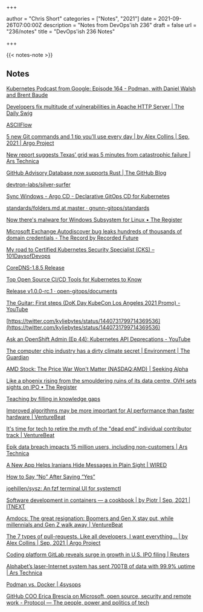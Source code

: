 +++

author = "Chris Short"
categories = ["Notes", "2021"]
date = 2021-09-26T07:00:00Z
description = "Notes from DevOps'ish 236"
draft = false
url = "236/notes"
title = "DevOps'ish 236 Notes"

+++

{{< notes-note >}}

## Notes

[Kubernetes Podcast from Google: Episode 164 - Podman, with Daniel Walsh and Brent Baude](https://kubernetespodcast.com/episode/164-podman/)

[Developers fix multitude of vulnerabilities in Apache HTTP Server | The Daily Swig](https://portswigger.net/daily-swig/developers-fix-multitude-of-vulnerabilities-in-apache-http-server)

[ASCIIFlow](https://asciiflow.com/#/)

[5 new Git commands and 1 tip you’ll use every day | by Alex Collins | Sep, 2021 | Argo Project](https://blog.argoproj.io/5-new-git-commands-and-1-tip-youll-use-every-day-3c28e97c9321)

[New report suggests Texas’ grid was 5 minutes from catastrophic failure | Ars Technica](https://arstechnica.com/science/2021/09/preliminary-report-looks-into-what-went-wrong-during-texas-grid-collapse/)

[GitHub Advisory Database now supports Rust | The GitHub Blog](https://github.blog/2021-09-23-github-advisory-database-now-supports-rust/)

[devtron-labs/silver-surfer](https://github.com/devtron-labs/silver-surfer)

[Sync Windows - Argo CD - Declarative GitOps CD for Kubernetes](https://argoproj.github.io/argo-cd/user-guide/sync_windows/)

[standards/folders.md at master · gnunn-gitops/standards](https://github.com/gnunn-gitops/standards/blob/master/folders.md#folder-layout)

[Now there's malware for Windows Subsystem for Linux • The Register](https://www.theregister.com/2021/09/17/windows_subsystem_for_linux_malware/)

[Microsoft Exchange Autodiscover bug leaks hundreds of thousands of domain credentials - The Record by Recorded Future](https://therecord.media/microsoft-exchange-autodiscover-bug-leaks-hundreds-of-thousands-of-domain-credentials/)

[My road to Certified Kubernetes Security Specialist (CKS) – 101DaysofDevops](https://www.101daysofdevops.com/my-road-to-certified-kubernetes-security-specialist-cks/)

[CoreDNS-1.8.5 Release](https://coredns.io/2021/09/10/coredns-1.8.5-release/)

[Top Open Source CI/CD Tools for Kubernetes to Know](https://cloud.redhat.com/blog/top-open-source-ci/cd-tools-for-kubernetes-to-know)

[Release v1.0.0-rc.1 · open-gitops/documents](https://github.com/open-gitops/documents/releases/tag/v1.0.0-rc.1)

[The Guitar: First steps (DoK Day KubeCon Los Angeles 2021 Promo) - YouTube](https://www.youtube.com/watch?v=4nGx0SD_RJs)

[https://twitter.com/kyliebytes/status/1440731799714369536](https://twitter.com/kyliebytes/status/1440731799714369536)

[Ask an OpenShift Admin (Ep 44): Kubernetes API Deprecations - YouTube](https://www.youtube.com/watch?v=w7IiR-poSco)

[The computer chip industry has a dirty climate secret | Environment | The Guardian](https://www.theguardian.com/environment/2021/sep/18/semiconductor-silicon-chips-carbon-footprint-climate)

[AMD Stock: The Price War Won't Matter (NASDAQ:AMD) | Seeking Alpha](https://seekingalpha.com/article/4456206-amd-price-war-wont-matter)

[Like a phoenix rising from the smouldering ruins of its data centre, OVH sets sights on IPO • The Register](https://www.theregister.com/2021/09/20/ovh_ipo/)

[Teaching by filling in knowledge gaps](https://jvns.ca/blog/2021/09/20/teaching-by-filling-in-knowledge-gaps/)

[Improved algorithms may be more important for AI performance than faster hardware | VentureBeat](https://venturebeat.com/2021/09/20/improved-algorithms-may-be-more-important-for-ai-performance-than-faster-hardware/)

[It's time for tech to retire the myth of the "dead end" individual contributor track | VentureBeat](https://venturebeat.com/2021/09/20/its-time-for-tech-to-retire-the-myth-of-the-dead-end-individual-contributor-track/)

[Epik data breach impacts 15 million users, including non-customers | Ars Technica](https://arstechnica.com/information-technology/2021/09/epik-data-breach-impacts-15-million-users-including-non-customers/)

[A New App Helps Iranians Hide Messages in Plain Sight | WIRED](https://www.wired.com/story/nahoft-iran-messaging-encryption-app/)

[How to Say “No” After Saying “Yes”](https://hbr.org/2021/09/how-to-say-no-after-saying-yes)

[joehillen/sysz: An fzf terminal UI for systemctl](https://github.com/joehillen/sysz)

[Software development in containers — a cookbook | by Piotr | Sep, 2021 | ITNEXT](https://itnext.io/software-development-in-containers-a-cookbook-2ba14d07e535)

[Amdocs: The great resignation: Boomers and Gen X stay put, while millennials and Gen Z walk away | VentureBeat](https://venturebeat.com/2021/09/19/the-great-resignation-boomers-and-gen-x-stay-put-while-millennials-and-gen-z-walk-away/)

[The 7 types of pull-requests. Like all developers, I want everything… | by Alex Collins | Sep, 2021 | Argo Project](https://blog.argoproj.io/the-7-types-of-pull-requests-ddd5226b75d2)

[Coding platform GitLab reveals surge in growth in U.S. IPO filing | Reuters](https://www.reuters.com/technology/coding-platform-gitlab-files-paperwork-us-ipo-2021-09-17/)

[Alphabet’s laser-Internet system has sent 700TB of data with 99.9% uptime | Ars Technica](https://arstechnica.com/gadgets/2021/09/alphabets-laser-internet-system-has-sent-700tb-of-data-with-99-9-uptime/)

[Podman vs. Docker | 4sysops](https://4sysops.com/archives/podman-vs-docker/)

[GitHub COO Erica Brescia on Microsoft, open source, security and remote work - Protocol — The people, power and politics of tech](https://www.protocol.com/enterprise/github-erica-brescia-microsoft#toggle-gdpr)
